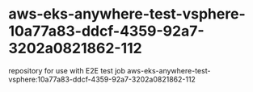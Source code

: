 # aws-eks-anywhere-test-vsphere-10a77a83-ddcf-4359-92a7-3202a0821862-112
repository for use with E2E test job aws-eks-anywhere-test-vsphere:10a77a83-ddcf-4359-92a7-3202a0821862-112
